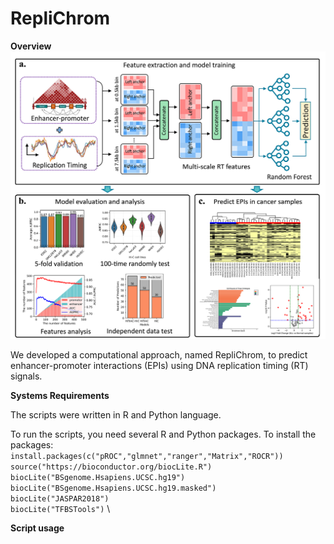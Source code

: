 # RepliChrom

**Overview**
![image](workflow.png)

We developed a computational approach, named RepliChrom, to predict enhancer-promoter interactions (EPIs) using DNA replication timing (RT) signals.

**Systems Requirements**

The scripts were written in R and Python language.

To run the scripts, you need several R and Python packages. To install the packages:
`install.packages(c("pROC","glmnet","ranger","Matrix","ROCR"))` \
`source("https://bioconductor.org/biocLite.R")` \
`biocLite("BSgenome.Hsapiens.UCSC.hg19")` \
`biocLite("BSgenome.Hsapiens.UCSC.hg19.masked")` \
`biocLite("JASPAR2018")` \
`biocLite("TFBSTools")` \




**Script usage**


